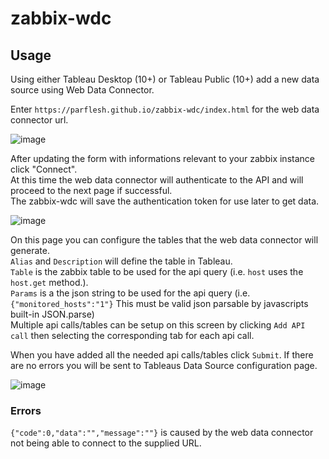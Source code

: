 # zabbix-wdc


## Usage
Using either Tableau Desktop (10+) or Tableau Public (10+) add a new data source using Web Data Connector.

Enter `https://parflesh.github.io/zabbix-wdc/index.html` for the web data connector url.   

![image](https://user-images.githubusercontent.com/10260601/28503669-bbdf327c-6fd0-11e7-853c-7bf4d548c81e.png)   

After updating the form with informations relevant to your zabbix instance click "Connect".    
At this time the web data connector will authenticate to the API and will proceed to the next page if successful.    
The zabbix-wdc will save the authentication token for use later to get data.    

![image](https://user-images.githubusercontent.com/10260601/28503738-b28b09d4-6fd1-11e7-91fd-b17bb387197a.png)

On this page you can configure the tables that the web data connector will generate.    
`Alias` and `Description` will define the table in Tableau.    
`Table` is the zabbix table to be used for the api query (i.e. `host` uses the `host.get` method.).    
`Params` is a the json string to be used for the api query (i.e. `{"monitored_hosts":"1"}`  This must be valid json parsable by javascripts built-in JSON.parse)    
Multiple api calls/tables can be setup on this screen by clicking `Add API call` then selecting the corresponding tab for each api call.    

When you have added all the needed api calls/tables click `Submit`.  If there are no errors you will be sent to Tableaus Data Source configuration page.    

![image](https://user-images.githubusercontent.com/10260601/28503850-4e365d1a-6fd3-11e7-95bf-94c2900e3cdc.png)    

    
	
### Errors

`{"code":0,"data":"","message":""}` is caused by the web data connector not being able to connect to the supplied URL.
